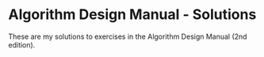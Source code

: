 # Algorithm Design Manual - Solutions

These are my solutions to exercises in the Algorithm Design Manual (2nd
edition).
